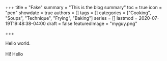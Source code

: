 +++
title = "Fake"
summary = "This is the blog summary"
toc = true
icon = "pen"
showdate = true
authors = []
tags = []
categories = ["Cooking", "Soups", "Technique", "Frying", "Baking"]
series = []
lastmod = 2020-07-19T19:48:38-04:00
draft = false
featuredImage = "myguy.png"

+++

Hello world.\
\
Hi! Hello
